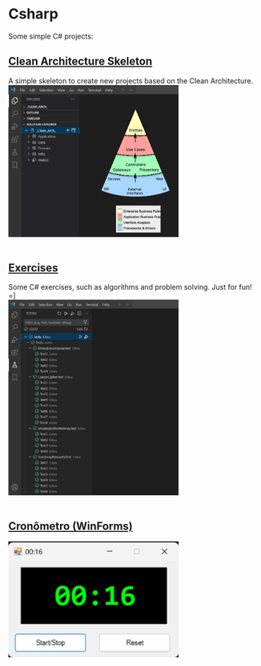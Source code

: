 # Csharp

Some simple C# projects:

## [Clean Architecture Skeleton](/_Clean_Arch_/)
A simple skeleton to create new projects based on the Clean Architecture. <br>
<img src="_Clean_Arch_/_screenshot.jpg" width="340">
<br>
<br>

## [Exercises](/Exercises/)
Some C# exercises, such as algorithms and problem solving. Just for fun! =] <br>
<img src="Exercises/_screenshot.jpg" width="340">
<br>
<br>

## [Cronômetro (WinForms)](/Stopwatch/)
<img src="Stopwatch/_screenshot1.jpg" width="340">
<br>
<br>
 
